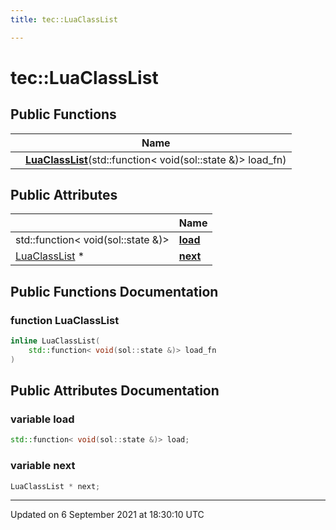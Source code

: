 ```yaml
---
title: tec::LuaClassList

---
```


# tec::LuaClassList





## Public Functions

|                | Name           |
| -------------- | -------------- |
| | **[LuaClassList](/engine/Classes/structtec_1_1_lua_class_list/#function-luaclasslist)**(std::function< void(sol::state &)> load_fn) |

## Public Attributes

|                | Name           |
| -------------- | -------------- |
| std::function< void(sol::state &)> | **[load](/engine/Classes/structtec_1_1_lua_class_list/#variable-load)**  |
| [LuaClassList](/engine/Classes/structtec_1_1_lua_class_list/) * | **[next](/engine/Classes/structtec_1_1_lua_class_list/#variable-next)**  |

## Public Functions Documentation

### function LuaClassList

```cpp
inline LuaClassList(
    std::function< void(sol::state &)> load_fn
)
```


## Public Attributes Documentation

### variable load

```cpp
std::function< void(sol::state &)> load;
```


### variable next

```cpp
LuaClassList * next;
```


-------------------------------

Updated on  6 September 2021 at 18:30:10 UTC